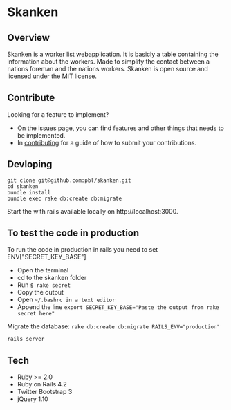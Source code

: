 # Skanken

## Overview
Skanken is a worker list webapplication. It is basicly a table containing the information about the workers. Made to simplify the contact between a nations foreman and the nations workers. Skanken is open source and licensed under the MIT license.

## Contribute

Looking for a feature to implement?

* On the issues page, you can find features and other things that needs to be implemented.
* In [contributing](CONTRIBUTING.md) for a guide of how to submit your contributions.

## Devloping

```
git clone git@github.com:pbl/skanken.git
cd skanken
bundle install
bundle exec rake db:create db:migrate
```

Start the with rails available locally on http://localhost:3000.

## To test the code in production

To run the code in production in rails you need to set ENV["SECRET_KEY_BASE"]

* Open the terminal
* cd to the skanken folder
* Run ```$ rake secret ```
* Copy the output
* Open ```~/.bashrc in a text editor```
* Append the line ```export SECRET_KEY_BASE="Paste the output from rake secret here"```

Migrate the database:
```rake db:create db:migrate RAILS_ENV="production"```

```
rails server
```



## Tech

* Ruby >= 2.0
* Ruby on Rails 4.2
* Twitter Bootstrap 3
* jQuery 1.10
